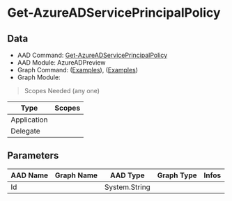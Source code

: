 # Get-AzureADServicePrincipalPolicy

> 

## Data

+ AAD Command: [Get-AzureADServicePrincipalPolicy](https://docs.microsoft.com/en-us/powershell/module/AzureADPreview/Get-AzureADServicePrincipalPolicy)
+ AAD Module: AzureADPreview
+ Graph Command: []() ([Examples](https://github.com/orgs/msgraph/discussions?discussions_q=)), []() ([Examples](https://github.com/orgs/msgraph/discussions?discussions_q=))
+ Graph Module: 

> Scopes Needed (any one)

|Type|Scopes|
|---|---|
|Application||
|Delegate||

## Parameters

|AAD Name|Graph Name|AAD Type|Graph Type|Infos|
|---|---|---|---|---|
|Id||System.String|||

